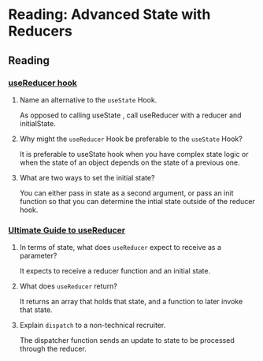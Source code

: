 # Reading: Advanced State with Reducers

## Reading

### [useReducer hook](https://reactjs.org/docs/hooks-reference.html#usereducer)

1. Name an alternative to the `useState` Hook.

   As opposed to calling useState , call useReducer with a reducer and initialState.

2. Why might the `useReducer` Hook be preferable to the `useState` Hook?

   It is preferable to useState hook when you have complex state logic or when the state of an object depends on the state of a previous one.

3. What are two ways to set the initial state?

   You can either pass in state as a second argument, or pass an init function so that you can determine the intial state outside of the reducer hook.

### [Ultimate Guide to useReducer](https://blog.logrocket.com/guide-to-react-usereducer-hook/)

1. In terms of state, what does `useReducer` expect to receive as a parameter?

   It expects to receive a reducer function and an initial state.

2. What does `useReducer` return?

   It returns an array that holds that state, and a function to later invoke that state.

3. Explain `dispatch` to a non-technical recruiter.

   The dispatcher function sends an update to state to be processed through the reducer.
